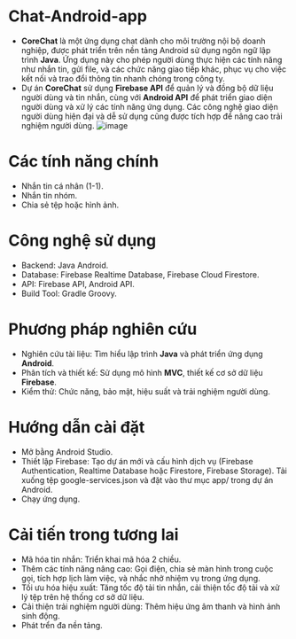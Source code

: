 # Chat-Android-app
- **CoreChat** là một ứng dụng chat dành cho môi trường nội bộ doanh nghiệp, được phát triển trên nền tảng Android sử dụng ngôn ngữ lập trình **Java**. Ứng dụng này cho phép người dùng thực hiện các tính năng như nhắn tin, gửi file, và các chức năng giao tiếp khác, phục vụ cho việc kết nối và trao đổi thông tin nhanh chóng trong công ty. 
- Dự án **CoreChat** sử dụng **Firebase API** để quản lý và đồng bộ dữ liệu người dùng và tin nhắn, cùng với **Android API** để phát triển giao diện người dùng và xử lý các tính năng ứng dụng. Các công nghệ giao diện người dùng hiện đại và dễ sử dụng cũng được tích hợp để nâng cao trải nghiệm người dùng.
![image](https://github.com/user-attachments/assets/064f35fa-69e9-447b-affe-f8b6fe67a5f4)
# Các tính năng chính
- Nhắn tin cá nhân (1-1).
- Nhắn tin nhóm.
- Chia sẻ tệp hoặc hình ảnh.
# Công nghệ sử dụng
- Backend: Java Android.
- Database: Firebase Realtime Database, Firebase Cloud Firestore.
- API: Firebase API, Android API.
- Build Tool: Gradle Groovy.
# Phương pháp nghiên cứu
- Nghiên cứu tài liệu: Tìm hiểu lập trình **Java** và phát triển ứng dụng **Android**. 
- Phân tích và thiết kế: Sử dụng mô hình **MVC**, thiết kế cơ sở dữ liệu **Firebase**. 
- Kiểm thử: Chức năng, bảo mật, hiệu suất và trải nghiệm người dùng.
# Hướng dẫn cài đặt
- Mở bằng Android Studio.
- Thiết lập Firebase: Tạo dự án mới và cấu hình dịch vụ (Firebase Authentication, Realtime Database hoặc Firestore, Firebase Storage). Tải xuống tệp  google-services.json và đặt vào thư mục app/ trong dự án Android.
- Chạy ứng dụng.
# Cải tiến trong tương lai
- Mã hóa tin nhắn: Triển khai mã hóa 2 chiều.
- Thêm các tính năng nâng cao: Gọi điện, chia sẻ màn hình trong cuộc gọi, tích hợp lịch làm việc, và nhắc nhở nhiệm vụ trong ứng dụng.
- Tối ưu hóa hiệu xuất: Tăng tốc độ tải tin nhắn, cải thiện tốc độ tải và xử lý tệp trên hệ thống cơ sở dữ liệu.
- Cải thiện trải nghiệm người dùng: Thêm hiệu ứng âm thanh và hình ảnh sinh động.
- Phát trển đa nền tảng.
